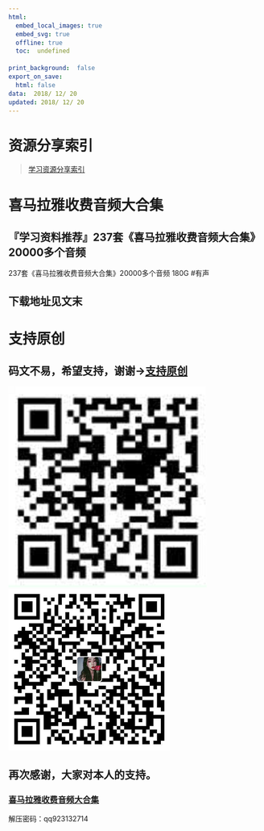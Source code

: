 ```yaml
---
html:
  embed_local_images: true
  embed_svg: true
  offline: true
  toc:  undefined

print_background:  false
export_on_save:
  html: false
data:  2018/ 12/ 20
updated: 2018/ 12/ 20
---
```


# 资源分享索引

> [学习资源分享索引](https://blog.csdn.net/qq923132714/article/details/85119757 "学习资源分享索引")



# 喜马拉雅收费音频大合集

## 『学习资料推荐』237套《喜马拉雅收费音频大合集》20000多个音频


237套《喜马拉雅收费音频大合集》20000多个音频 180G
#有声


## 下载地址见文末

# 支持原创
## 码文不易，希望支持，谢谢->**[支持原创](http://blog.csdn.net/qq923132714/article/details/79399145)**
![微信支付](https://raw.githubusercontent.com/923132714/my_picture/master/blog/support/weixin.png)![微信支付](https://raw.githubusercontent.com/923132714/my_picture/master/blog/support/支付宝.png)
## 再次感谢，大家对本人的支持。

### [喜马拉雅收费音频大合集](http://u16848854.ctfile.net/fs/16848854-326458630 "喜马拉雅收费音频大合集")

解压密码：qq923132714
